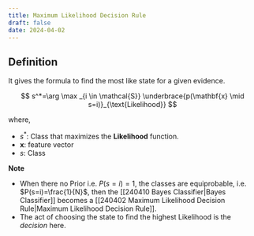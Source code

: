 ```yaml
---
title: Maximum Likelihood Decision Rule
draft: false
date: 2024-04-02
---
```


## Definition 
It gives the formula to find the most like state for a given evidence.  


$$
s^*=\arg \max _{i \in \mathcal{S}} \underbrace{p(\mathbf{x} \mid s=i)}_{\text{Likelihood}}
$$

where, 
- $s^*$: Class that maximizes the **Likelihood** function.
- $\mathbf x$: feature vector
- $s$: Class

**Note**
- When there no Prior i.e. $P(s=i)=1$, the classes are equiprobable, i.e. $P(s=i)=\frac{1}{N}$, then the [[240410 Bayes Classifier|Bayes Classifier]] becomes a [[240402 Maximum Likelihood Decision Rule|Maximum Likelihood Decision Rule]].
- The act of choosing the state to find the highest Likelihood is the *decision* here. 




